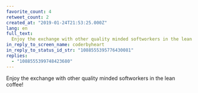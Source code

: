 ```yaml
---
favorite_count: 4
retweet_count: 2
created_at: "2019-01-24T21:53:25.000Z"
lang: en
full_text:
  Enjoy the exchange with other quality minded softworkers in the lean coffee!
in_reply_to_screen_name: coderbyheart
in_reply_to_status_id_str: "1088555395776430081"
replies:
  - "1088555399748423680"
---
```


Enjoy the exchange with other quality minded softworkers in the lean coffee!
